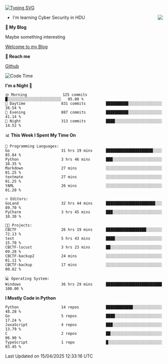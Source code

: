 [![Typing SVG](https://readme-typing-svg.herokuapp.com?font=Fira+Code&pause=1000&random=false&width=450&height=60&lines=Hello+%F0%9F%91%8B%F0%9F%8F%BB;I'm+JBNRZ)](https://git.io/typing-svg)

<a href="#">
  <img align="right" src="https://github-readme-stats.vercel.app/api?username=JBNRZ&show_icons=true&bg_color=15,f2f7fd,E0EAFC" />
</a>

- I'm learning Cyber Security in HDU

 **🌱 My Blog**

Maybe something interesting

[Welcome to my Blog](https://jbnrz.com.cn/)

 **💬 Reach me** 

[Github](https://github.com/JBNRZ)


<!--START_SECTION:waka-->
![Code Time](http://img.shields.io/badge/Code%20Time-1%2C149%20hrs%2045%20mins-blue)

**I'm a Night 🦉** 

```text
🌞 Morning                125 commits         █░░░░░░░░░░░░░░░░░░░░░░░░   05.80 % 
🌆 Daytime                831 commits         ██████████░░░░░░░░░░░░░░░   38.54 % 
🌃 Evening                887 commits         ██████████░░░░░░░░░░░░░░░   41.14 % 
🌙 Night                  313 commits         ████░░░░░░░░░░░░░░░░░░░░░   14.52 % 
```


📊 **This Week I Spent My Time On** 

```text
💬 Programming Languages: 
Go                       31 hrs 19 mins      █████████████████████░░░░   85.84 % 
Python                   3 hrs 46 mins       ███░░░░░░░░░░░░░░░░░░░░░░   10.35 % 
Markdown                 27 mins             ░░░░░░░░░░░░░░░░░░░░░░░░░   01.25 % 
textmate                 27 mins             ░░░░░░░░░░░░░░░░░░░░░░░░░   01.25 % 
YAML                     26 mins             ░░░░░░░░░░░░░░░░░░░░░░░░░   01.20 % 

🔥 Editors: 
GoLand                   32 hrs 44 mins      ██████████████████████░░░   89.70 % 
PyCharm                  3 hrs 45 mins       ███░░░░░░░░░░░░░░░░░░░░░░   10.30 % 

🐱‍💻 Projects: 
CBCTF                    26 hrs 19 mins      ██████████████████░░░░░░░   72.13 % 
test                     5 hrs 43 mins       ████░░░░░░░░░░░░░░░░░░░░░   15.70 % 
CBCTF-locust             3 hrs 23 mins       ██░░░░░░░░░░░░░░░░░░░░░░░   09.28 % 
CBCTF-backup2            24 mins             ░░░░░░░░░░░░░░░░░░░░░░░░░   01.11 % 
CBCTF-backup             17 mins             ░░░░░░░░░░░░░░░░░░░░░░░░░   00.82 % 

💻 Operating System: 
Windows                  36 hrs 29 mins      █████████████████████████   100.00 % 
```

**I Mostly Code in Python** 

```text
Python                   14 repos            ████████████░░░░░░░░░░░░░   48.28 % 
Go                       5 repos             ████░░░░░░░░░░░░░░░░░░░░░   17.24 % 
JavaScript               4 repos             ███░░░░░░░░░░░░░░░░░░░░░░   13.79 % 
C                        2 repos             ██░░░░░░░░░░░░░░░░░░░░░░░   06.90 % 
TypeScript               1 repo              █░░░░░░░░░░░░░░░░░░░░░░░░   03.45 % 
```




 Last Updated on 15/04/2025 12:33:16 UTC
<!--END_SECTION:waka-->
